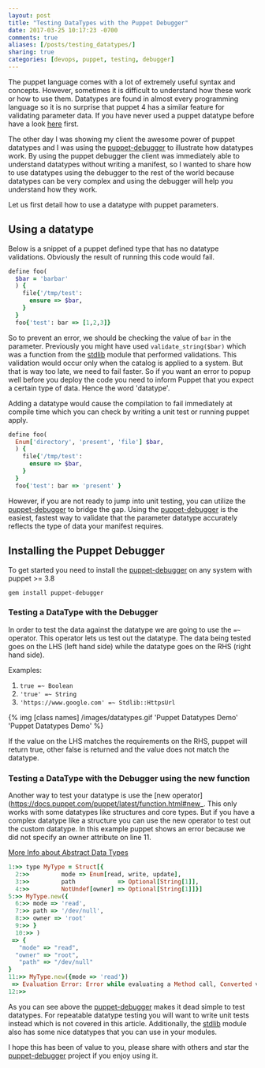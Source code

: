 ```yaml
---
layout: post
title: "Testing DataTypes with the Puppet Debugger"
date: 2017-03-25 10:17:23 -0700
comments: true
aliases: [/posts/testing_datatypes/]
sharing: true
categories: [devops, puppet, testing, debugger]
---
```

The puppet language comes with a lot of extremely useful syntax and concepts.  However, sometimes it is difficult to understand
how these work or how to use them.  Datatypes are found in almost every programming language so it is no surprise that puppet 4 has a similar feature for validating parameter data.  If you have never used a puppet datatype before have a look [here](https://docs.puppet.com/puppet/4.9/lang_data_type.html) first.

The other day I was showing my client the awesome power of puppet datatypes and I was using the [puppet-debugger](https://github.com/nwops/puppet-debugger) to illustrate how datatypes work.  By using the puppet debugger the client was immediately able to understand datatypes without writing a manifest, so I wanted to share how to use datatypes using the debugger to the rest of the world because datatypes can be very complex and using the debugger will help you understand how they work.

Let us first detail how to use a datatype with puppet parameters.

## Using a datatype
Below is a snippet of a puppet defined type that has no datatype validations.  Obviously the result of running this code would fail.

```ruby
define foo(
  $bar = 'barbar'
  ) {
    file{'/tmp/test':
      ensure => $bar,
    }
  }
  foo{'test': bar => [1,2,3]}
```

So to prevent an error, we should be checking the value of `bar` in the parameter. Previously you might have used `validate_string($bar)` which was a function from the [stdlib](https://github.com/puppetlabs/puppetlabs-stdlib) module that performed validations.  This validation would occur only when the catalog is applied to a system. But that is way too late, we need to fail faster.  So if you want an error to popup well before you deploy the code you need to inform Puppet that you expect a certain type of data.  Hence the word 'datatype'.

Adding a datatype would cause the compilation to fail immediately at compile time which you can check by writing a unit test or running puppet apply.  

```ruby
define foo(
  Enum['directory', 'present', 'file'] $bar,
  ) {
    file{'/tmp/test':
      ensure => $bar,
    }
  }
  foo{'test': bar => 'present' }
```

However, if you are not ready to jump into unit testing, you can utilize the [puppet-debugger](https://github.com/nwops/puppet-debugger) to bridge the gap.
Using the [puppet-debugger](https://github.com/nwops/puppet-debugger) is the easiest, fastest way to validate that the parameter datatype accurately reflects the type of data your manifest requires.

## Installing the Puppet Debugger
To get started you need to install the [puppet-debugger](https://github.com/nwops/puppet-debugger) on any system with puppet >= 3.8

`gem install puppet-debugger`

### Testing a DataType with the Debugger
In order to test the data against the datatype we are going to use the `=~` operator.  This operator lets us test out the datatype.
The data being tested goes on the LHS (left hand side) while the datatype goes on the RHS (right hand side).

Examples:

  1. `true =~ Boolean`
  2. `'true' =~ String`
  3. `'https://www.google.com' =~ Stdlib::HttpsUrl`

{% img [class names] /images/datatypes.gif 'Puppet Datatypes Demo' 'Puppet Datatypes Demo' %}

If the value on the LHS matches the requirements on the RHS, puppet will return true, other false is returned and the
value does not match the datatype.

### Testing a DataType with the Debugger using the new function

Another way to test your datatype is use the [new operator](https://docs.puppet.com/puppet/latest/function.html#new_.  This only works with some datatypes like structures and core types.
But if you have a complex datatype like a structure you can use the new operator to test out the custom datatype.  In this example puppet shows an error because
we did not specify an owner attribute on line 11.

[More Info about Abstract Data Types](https://docs.puppet.com/puppet/4.9/lang_data_abstract.html)

```ruby
1:>> type MyType = Struct[{
  2:>>         mode => Enum[read, write, update],
  3:>>         path            => Optional[String[1]],
  4:>>         NotUndef[owner] => Optional[String[1]]}]
5:>> MyType.new({
  6:>> mode => 'read',
  7:>> path => '/dev/null',
  8:>> owner => 'root'
  9:>> }
  10:>> )
 => {
   "mode" => "read",
  "owner" => "root",
   "path" => "/dev/null"
}
11:>> MyType.new({mode => 'read'})
 => Evaluation Error: Error while evaluating a Method call, Converted value from MyType = Struct[{'mode' => Enum['read', 'update', 'write'], 'path' => Optional[String[1, default]], NotUndef['owner'] => Optional[String[1, default]]}].new() has wrong type, expects a value for key 'owner' at /var/folders/v0/nzsrqr_n40d4v396b2bqjvdw0000gp/T/puppet_debugger_input20170424-91861-6grwv7.pp:1:11
12:>>
```



As you can see above the [puppet-debugger](https://github.com/nwops/puppet-debugger) makes it dead simple to test datatypes.  For repeatable datatype testing you will want to write unit tests instead which is not covered in this article. Additionally, the [stdlib](https://github.com/puppetlabs/puppetlabs-stdlib#data-types) module also has some nice datatypes that you can use in your modules.

I hope this has been of value to you, please share with others and star the [puppet-debugger](https://github.com/nwops/puppet-debugger) project if you enjoy using it.
